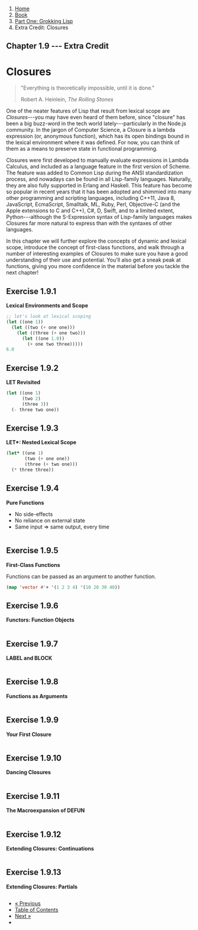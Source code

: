 <ol class="breadcrumb">
  <li><a href="/">Home</a></li>
  <li><a href="/book/">Book</a></li>
  <li><a href="/book/1-0-0-overview/">Part One: Grokking Lisp</a></li>
  <li class="active">Extra Credit: Closures</li>
</ol>

## Chapter 1.9 --- Extra Credit

# Closures

> "Everything is theoretically impossible, until it is done."
> <footer>Robert A. Heinlein, <em>The Rolling Stones</em></footer>

One of the neater features of Lisp that result from lexical scope are *Closures*---you may have even heard of them before, since "closure" has been a big buzz-word in the tech world lately---particularly in the Node.js community.  In the jargon of Computer Science, a Closure is a lambda expression (or, anonymous function), which has its open bindings bound in the lexical environment where it was defined.  For now, you can think of them as a means to preserve state in functional programming.

Closures were first developed to manually evaluate expressions in Lambda Calculus, and included as a language feature in the first version of Scheme. The feature was added to Common Lisp during the ANSI standardization process, and nowadays can be found in all Lisp-family languages.  Naturally, they are also fully supported in Erlang and Haskell.  This feature has become so popular in recent years that it has been adopted and shimmied into many other programming and scripting languages, including C++11, Java 8, JavaScript, EcmaScript, Smalltalk, ML, Ruby, Perl, Objective-C (and the Apple extensions to C and C++), C#, D, Swift, and to a limited extent, Python---although the S-Expression syntax of Lisp-family languages makes Closures far more natural to express than with the syntaxes of other languages.

In this chapter we will further explore the concepts of dynamic and lexical scope, introduce the concept of first-class functions, and walk through a number of interesting examples of Closures to make sure you have a good understanding of their use and potential.  You'll also get a sneak peak at functions, giving you more confidence in the material before you tackle the next chapter!

## Exercise 1.9.1

**Lexical Environments and Scope**

```lisp
;; let's look at lexical scoping
(let ((one 1))
  (let ((two (+ one one)))
    (let ((three (+ one two)))
      (let ((one 1.0))
        (+ one two three)))))
6.0
```

## Exercise 1.9.2

**LET Revisited**

```lisp
(let ((one 1)
      (two 2)
      (three 3))
  (- three two one))

```

## Exercise 1.9.3

**LET\*: Nested Lexical Scope**

```lisp
(let* ((one 1)
       (two (+ one one))
       (three (+ two one)))
  (* three three))
```

## Exercise 1.9.4

**Pure Functions**

* No side-effects
* No reliance on external state
* Same input => same output, every time

```lisp

```

## Exercise 1.9.5

**First-Class Functions**

Functions can be passed as an argument to another function.

```lisp
(map 'vector #'+ '(1 2 3 4) '(10 20 30 40))
```

## Exercise 1.9.6

**Functors: Function Objects**

```lisp

```

## Exercise 1.9.7

**LABEL and BLOCK**

```lisp

```

## Exercise 1.9.8

**Functions as Arguments**

```lisp

```

## Exercise 1.9.9

**Your First Closure**

```lisp

```

## Exercise 1.9.10

**Dancing Closures**

```lisp

```

## Exercise 1.9.11

**The Macroexpansion of DEFUN**

```lisp

```

## Exercise 1.9.12

**Extending Closures: Continuations**

```lisp

```

## Exercise 1.9.13

**Extending Closures: Partials**

```lisp

```

<ul class="pager">
  <li class="previous"><a href="/book/1-08-0-variables/">&laquo; Previous</a></li>
  <li><a href="/book/">Table of Contents</a></li>
  <li class="next"><a href="/book/1-10-0-functions/">Next &raquo;</a><li>
</ul>

